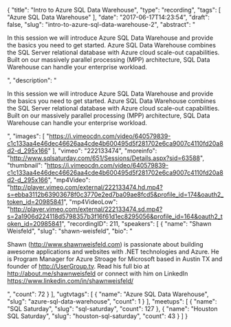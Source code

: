 {
  "title": "Intro to Azure SQL Data Warehouse",
  "type": "recording",
  "tags": [
    "Azure SQL Data Warehouse"
  ],
  "date": "2017-06-17T14:23:54",
  "draft": false,
  "slug": "intro-to-azure-sql-data-warehouse-2",
  "abstract": "<p>In this session we will introduce Azure SQL Data Warehouse and provide the basics you need to get started. Azure SQL Data Warehouse combines the SQL Server relational database with Azure cloud scale-out capabilities. Built on our massively parallel processing (MPP) architecture, SQL Data Warehouse can handle your enterprise workload.</p>",
  "description": "<p>In this session we will introduce Azure SQL Data Warehouse and provide the basics you need to get started. Azure SQL Data Warehouse combines the SQL Server relational database with Azure cloud scale-out capabilities. Built on our massively parallel processing (MPP) architecture, SQL Data Warehouse can handle your enterprise workload.</p>",
  "images": [
    "https://i.vimeocdn.com/video/640579839-c1c133aa4e46dec46626aa4cde4b600495d5f281702e6ca9007c4110fd20a8d2-d_295x166"
  ],
  "vimeo": "222133474",
  "moreinfo": "http://www.sqlsaturday.com/651/Sessions/Details.aspx?sid=63588",
  "thumbnail": "https://i.vimeocdn.com/video/640579839-c1c133aa4e46dec46626aa4cde4b600495d5f281702e6ca9007c4110fd20a8d2-d_295x166",
  "mp4Video": "http://player.vimeo.com/external/222133474.hd.mp4?s=ebba3112b63903678f0c3770e2ed7ba09ae8fcd5&profile_id=174&oauth2_token_id=20985841",
  "mp4VideoLow": "http://player.vimeo.com/external/222133474.sd.mp4?s=2a1906d224118d5798357b3f16f61d1ec8295056&profile_id=164&oauth2_token_id=20985841",
  "recordingID": 211,
  "speakers": [
    {
      "name": "Shawn Weisfeld",
      "slug": "shawn-weisfeld",
      "bio": "<p>Shawn (http://www.shawnweisfeld.com) is passionate about building awesome applications and websites with .NET technologies and Azure. He is Program Manager for Azure Stroage for Microsoft based in Austin TX and founder of http://UserGroup.tv. Read his full bio at http://about.me/shawnweisfeld or connect with him on LinkedIn https://www.linkedin.com/in/shawnweisfeld/</p>",
      "count": 72
    }
  ],
  "ugtvtags": [
    {
      "name": "Azure SQL Data Warehouse",
      "slug": "azure-sql-data-warehouse",
      "count": 1
    }
  ],
  "meetups": [
    {
      "name": "SQL Saturday",
      "slug": "sql-saturday",
      "count": 127
    },
    {
      "name": "Houston SQL Saturday",
      "slug": "houston-sql-saturday",
      "count": 43
    }
  ]
}